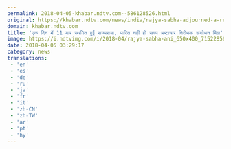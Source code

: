 ```yaml
---
permalink: 2018-04-05-khabar.ndtv.com--586128526.html
original: https://khabar.ndtv.com/news/india/rajya-sabha-adjourned-a-record-11-times-in-a-day-1833050
domain: khabar.ndtv.com
title: 'एक दिन में 11 बार स्थगित हुई राज्यसभा, पारित नहीं हो सका भ्रष्टाचार निरोधक संशोधन बिल'
image: https://i.ndtvimg.com/i/2018-04/rajya-sabha-ani_650x400_71522856174.jpg
date: 2018-04-05 03:29:17
category: news
translations: 
 - 'en'
 - 'es'
 - 'de'
 - 'ru'
 - 'ja'
 - 'fr'
 - 'it'
 - 'zh-CN'
 - 'zh-TW'
 - 'ar'
 - 'pt'
 - 'hy'
---
```


